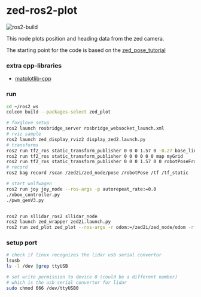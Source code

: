 # zed-ros2-plot
![ros2-build](https://github.com/ncsu-yoon-lab/zed-ros2-plot/actions/workflows/ros2-build.yml/badge.svg)

This node plots position and heading data from the zed camera.

The starting point for the code is based on the [zed_pose_tutorial](https://github.com/stereolabs/zed-ros2-examples/tree/master/tutorials/zed_pose_tutorial)

### extra cpp-libraries
* [matplotlib-cpp](https://github.com/lava/matplotlib-cpp)

### run

```bash
cd ~/ros2_ws
colcon build --packages-select zed_plot

# foxglove setup
ros2 launch rosbridge_server rosbridge_websocket_launch.xml
# rviz sample
ros2 launch zed_display_rviz2 display_zed2.launch.py
# transforms
ros2 run tf2_ros static_transform_publisher 0 0 0 1.57 0 -0.27 base_link laser_frame
ros2 run tf2_ros static_transform_publisher 0 0 0 0 0 0 map myGrid
ros2 run tf2_ros static_transform_publisher 0 0 0 1.57 0 0 robotPoseFrame laser_frame
# record
ros2 bag record /scan /zed2i/zed_node/pose /robotPose /tf /tf_static

# start wolfwagen
ros2 run joy joy_node --ros-args -p autorepeat_rate:=0.0
./xbox_controller.py
./pwm_genV3.py


ros2 run sllidar_ros2 sllidar_node
ros2 launch zed_wrapper zed2i.launch.py
ros2 run zed_plot zed_plot --ros-args -r odom:=/zed2i/zed_node/odom -r pose:=/zed2i/zed_node/pose
```

### setup port
```bash
# check if linux recognizes the lidar usb serial convertor
lsusb
ls -l /dev |grep ttyUSB

# set write permission to device 0 (could be a different number)
# which is the usb serial convertor for lidar
sudo chmod 666 /dev/ttyUSB0
```
